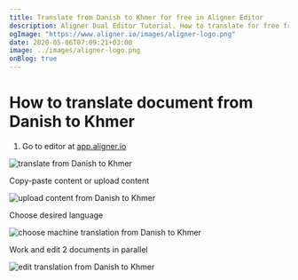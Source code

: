 ```yaml
---
title: Translate from Danish to Khmer for free in Aligner Editor
description: Aligner Dual Editor Tutorial. How to translate for free from Danish to Khmer. Aligner is multilingual document management platform. 
ogImage: "https://www.aligner.io/images/aligner-logo.png"
date: 2020-05-06T07:09:21+03:00
image: ../images/aligner-logo.png
onBlog: true
---
```


# How to translate document from Danish to Khmer

1. Go to editor at [app.aligner.io](https://app.aligner.io "Aligner App web page")

![translate from Danish to Khmer](../aligner-blank-editor.png "translate from Danish to Khmer")

Copy-paste content or upload content

![upload content from Danish to Khmer](../aligner-uploaded-document.png "upload content from Danish to Khmer")

Choose desired language

![choose machine translation from Danish to Khmer](../aligner-language-dropdown.png "choose machine translation from Danish to Khmer")

Work and edit 2 documents in parallel

![edit translation from Danish to Khmer](../aligner-double-sitded-editor.png "edit translation from Danish to Khmer")

